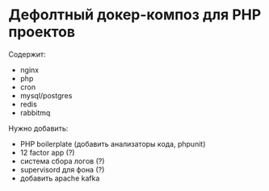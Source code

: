 # Дефолтный докер-композ для PHP проектов
Содержит:
- nginx
- php
- cron
- mysql/postgres
- redis
- rabbitmq

Нужно добавить:
- PHP boilerplate (добавить анализаторы кода, phpunit)
- 12 factor app (?)
- система сбора логов (?)
- supervisord для фона (?)
- добавить apache kafka

